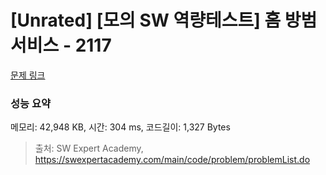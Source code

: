 # [Unrated] [모의 SW 역량테스트] 홈 방범 서비스 - 2117 

[문제 링크](https://swexpertacademy.com/main/code/problem/problemDetail.do?contestProbId=AV5V61LqAf8DFAWu) 

### 성능 요약

메모리: 42,948 KB, 시간: 304 ms, 코드길이: 1,327 Bytes



> 출처: SW Expert Academy, https://swexpertacademy.com/main/code/problem/problemList.do